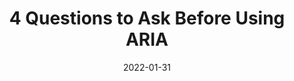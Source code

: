---
date: 2022-01-31
publisher: boiaorg
tags:
  - accessibility
  - aria
  - semantics
  - testing
target_url: https://www.boia.org/blog/4-questions-to-ask-before-using-aria
title: 4 Questions to Ask Before Using ARIA
---